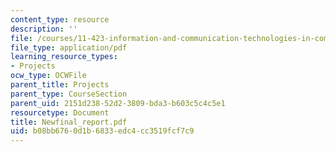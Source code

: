 ```yaml
---
content_type: resource
description: ''
file: /courses/11-423-information-and-communication-technologies-in-community-development-spring-2004/b08bb6760d1b6833edc4cc3519fcf7c9_Newfinal_report.pdf
file_type: application/pdf
learning_resource_types:
- Projects
ocw_type: OCWFile
parent_title: Projects
parent_type: CourseSection
parent_uid: 2151d238-52d2-3809-bda3-b603c5c4c5e1
resourcetype: Document
title: Newfinal_report.pdf
uid: b08bb676-0d1b-6833-edc4-cc3519fcf7c9
---
```

